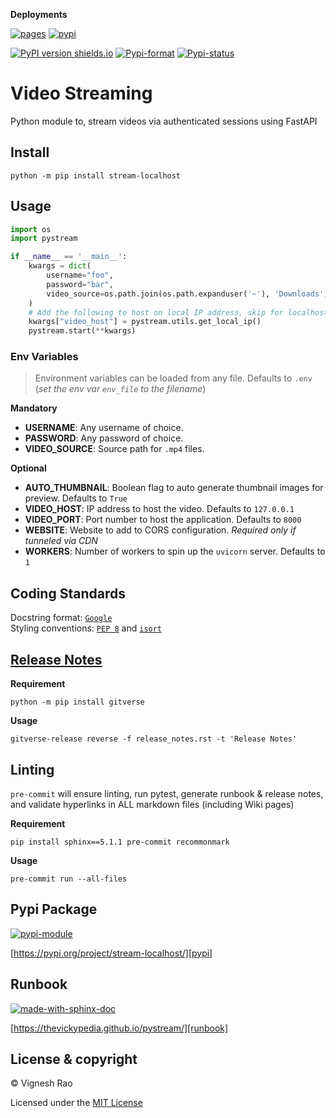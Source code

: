 **Deployments**

[![pages](https://github.com/thevickypedia/pystream/actions/workflows/pages/pages-build-deployment/badge.svg)][gha_pages]
[![pypi](https://github.com/thevickypedia/pystream/actions/workflows/python-publish.yml/badge.svg)][gha_pypi]

[![PyPI version shields.io](https://img.shields.io/pypi/v/stream-localhost)][pypi]
[![Pypi-format](https://img.shields.io/pypi/format/stream-localhost)](https://pypi.org/project/stream-localhost/#files)
[![Pypi-status](https://img.shields.io/pypi/status/stream-localhost)][pypi]

# Video Streaming
Python module to, stream videos via authenticated sessions using FastAPI

## Install
```shell
python -m pip install stream-localhost
```

## Usage
```python
import os
import pystream

if __name__ == '__main__':
    kwargs = dict(
        username="foo",
        password="bar",
        video_source=os.path.join(os.path.expanduser('~'), 'Downloads'),
    )
    # Add the following to host on local IP address, skip for localhost (127.0.0.1)
    kwargs["video_host"] = pystream.utils.get_local_ip()
    pystream.start(**kwargs)
```

### Env Variables
> Environment variables can be loaded from any file. Defaults to `.env` (_set the env var `env_file` to the filename_)

**Mandatory**
- **USERNAME**: Any username of choice.
- **PASSWORD**: Any password of choice.
- **VIDEO_SOURCE**: Source path for `.mp4` files.

**Optional**
- **AUTO_THUMBNAIL**: Boolean flag to auto generate thumbnail images for preview. Defaults to `True`
- **VIDEO_HOST**: IP address to host the video. Defaults to `127.0.0.1`
- **VIDEO_PORT**: Port number to host the application. Defaults to `8000`
- **WEBSITE**: Website to add to CORS configuration. _Required only if tunneled via CDN_
- **WORKERS**: Number of workers to spin up the `uvicorn` server. Defaults to `1`

## Coding Standards
Docstring format: [`Google`][google-docs] <br>
Styling conventions: [`PEP 8`][pep8] and [`isort`][isort]

## [Release Notes][release-notes]
**Requirement**
```shell
python -m pip install gitverse
```

**Usage**
```shell
gitverse-release reverse -f release_notes.rst -t 'Release Notes'
```

## Linting
`pre-commit` will ensure linting, run pytest, generate runbook & release notes, and validate hyperlinks in ALL
markdown files (including Wiki pages)

**Requirement**
```shell
pip install sphinx==5.1.1 pre-commit recommonmark
```

**Usage**
```shell
pre-commit run --all-files
```

## Pypi Package
[![pypi-module](https://img.shields.io/badge/Software%20Repository-pypi-1f425f.svg)][pypi-repo]

[https://pypi.org/project/stream-localhost/][pypi]

## Runbook
[![made-with-sphinx-doc](https://img.shields.io/badge/Code%20Docs-Sphinx-1f425f.svg)][sphinx]

[https://thevickypedia.github.io/pystream/][runbook]

## License & copyright

&copy; Vignesh Rao

Licensed under the [MIT License][license]

[license]: https://github.com/thevickypedia/pystream/blob/master/LICENSE
[pypi]: https://pypi.org/project/stream-localhost
[pypi-repo]: https://packaging.python.org/tutorials/packaging-projects/
[release-notes]: https://github.com/thevickypedia/pystream/blob/master/release_notes.rst
[gha_pages]: https://github.com/thevickypedia/pystream/actions/workflows/pages/pages-build-deployment
[gha_pypi]: https://github.com/thevickypedia/pystream/actions/workflows/python-publish.yml
[google-docs]: https://google.github.io/styleguide/pyguide.html#38-comments-and-docstrings
[pep8]: https://www.python.org/dev/peps/pep-0008/
[isort]: https://pycqa.github.io/isort/
[sphinx]: https://www.sphinx-doc.org/en/master/man/sphinx-autogen.html
[runbook]: https://thevickypedia.github.io/pystream/
